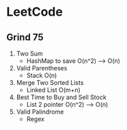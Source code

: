# LeetCode
## Grind 75 
1. Two Sum
     - HashMap to save O(n^2) --> O(n)
2. Valid Parentheses
     - Stack O(n)
3. Merge Two Sorted Lists
     - Linked List O(m+n)
4. Best Time to Buy and Sell Stock
    - List 2 pointer O(n^2) --> O(n) 
5. Valid Palindrome
   - Regex
